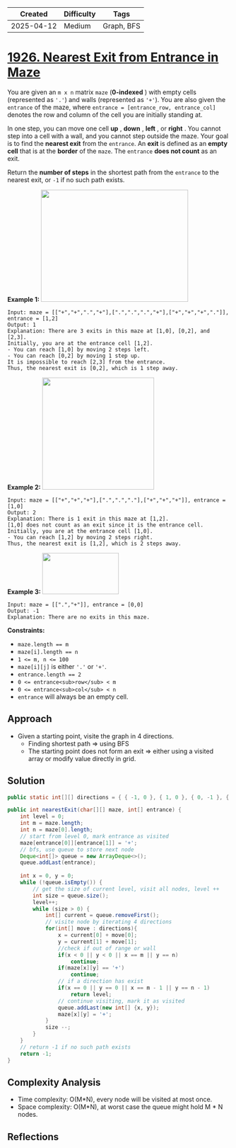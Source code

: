 | Created  | Difficulty | Tags |
| -------- | ---------- | ---- |
| 2025-04-12 | Medium | Graph, BFS |



# [1926. Nearest Exit from Entrance in Maze](https://leetcode.com/problems/nearest-exit-from-entrance-in-maze)

You are given an `m x n` matrix `maze` (**0-indexed** ) with empty cells (represented as `'.'`) and walls (represented as `'+'`). You are also given the `entrance` of the maze, where `entrance = [entrance_row, entrance_col]` denotes the row and column of the cell you are initially standing at.

In one step, you can move one cell **up** , **down** , **left** , or **right** . You cannot step into a cell with a wall, and you cannot step outside the maze. Your goal is to find the **nearest exit**  from the `entrance`. An **exit**  is defined as an **empty cell**  that is at the **border**  of the `maze`. The `entrance` **does not count**  as an exit.

Return the **number of steps**  in the shortest path from the `entrance` to the nearest exit, or `-1` if no such path exists.

**Example 1:** 
<img alt="" src="https://assets.leetcode.com/uploads/2021/06/04/nearest1-grid.jpg" style="width: 333px; height: 253px;">

```
Input: maze = [["+","+",".","+"],[".",".",".","+"],["+","+","+","."]], entrance = [1,2]
Output: 1
Explanation: There are 3 exits in this maze at [1,0], [0,2], and [2,3].
Initially, you are at the entrance cell [1,2].
- You can reach [1,0] by moving 2 steps left.
- You can reach [0,2] by moving 1 step up.
It is impossible to reach [2,3] from the entrance.
Thus, the nearest exit is [0,2], which is 1 step away.
```

**Example 2:** 
<img alt="" src="https://assets.leetcode.com/uploads/2021/06/04/nearesr2-grid.jpg" style="width: 253px; height: 253px;">

```
Input: maze = [["+","+","+"],[".",".","."],["+","+","+"]], entrance = [1,0]
Output: 2
Explanation: There is 1 exit in this maze at [1,2].
[1,0] does not count as an exit since it is the entrance cell.
Initially, you are at the entrance cell [1,0].
- You can reach [1,2] by moving 2 steps right.
Thus, the nearest exit is [1,2], which is 2 steps away.
```

**Example 3:** 
<img alt="" src="https://assets.leetcode.com/uploads/2021/06/04/nearest3-grid.jpg" style="width: 173px; height: 93px;">

```
Input: maze = [[".","+"]], entrance = [0,0]
Output: -1
Explanation: There are no exits in this maze.
```

**Constraints:** 

- `maze.length == m`
- `maze[i].length == n`
- `1 <= m, n <= 100`
- `maze[i][j]` is either `'.'` or `'+'`.
- `entrance.length == 2`
- `0 <= entrance<sub>row</sub> < m`
- `0 <= entrance<sub>col</sub> < n`
- `entrance` will always be an empty cell.

## Approach

- Given a starting point, visite the graph in 4 directions.
  - Finding shortest path => using BFS
  - The starting point does not form an exit => either using a visited array or modify value directly in grid.
## Solution

```java
public static int[][] directions = { { -1, 0 }, { 1, 0 }, { 0, -1 }, { 0, 1 } };

public int nearestExit(char[][] maze, int[] entrance) {
    int level = 0;
    int m = maze.length;
    int n = maze[0].length;
    // start from level 0, mark entrance as visited
    maze[entrance[0]][entrance[1]] = '+';
    // bfs, use queue to store next node
    Deque<int[]> queue = new ArrayDeque<>();
  	queue.addLast(entrance);
    
  	int x = 0, y = 0;
    while (!queue.isEmpty()) {
        // get the size of current level, visit all nodes, level ++
        int size = queue.size();
        level++;
        while (size > 0) {
            int[] current = queue.removeFirst();
            // visite node by iterating 4 directions
            for(int[] move : directions){
                x = current[0] + move[0];
                y = current[1] + move[1];
                //check if out of range or wall
                if(x < 0 || y < 0 || x == m || y == n)
                    continue;
                if(maze[x][y] == '+')
                    continue;
                // if a direction has exist 
                if(x == 0 || y == 0 || x == m - 1 || y == n - 1)
                    return level;
                // continue visiting, mark it as visited
                queue.addLast(new int[] {x, y});
                maze[x][y] = '+';
            }
            size --;
        }
    }
    // return -1 if no such path exists
    return -1;
}

```

## Complexity Analysis

- Time complexity: O(M*N), every node will be visited at most once.
- Space complexity: O(M*N), at worst case the queue might hold M * N nodes.

## Reflections
